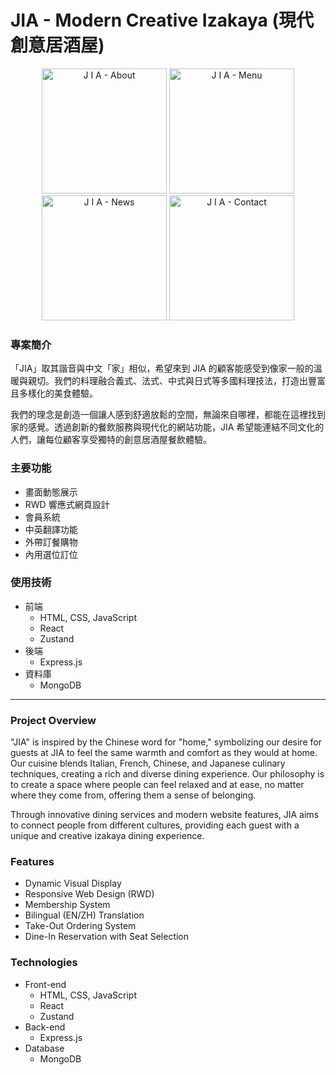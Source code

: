 # JIA - Modern Creative Izakaya (現代創意居酒屋)

<p align="center">
  <img src="https://github.com/user-attachments/assets/3574cbcb-7df0-443c-be85-a4234b67a31a" alt="J I A - About" width="200">
  <img src="https://github.com/user-attachments/assets/b93add3b-bd6f-4176-a831-33bc0ad2e8d9" alt="J I A - Menu" width="200">
  <img src="https://github.com/user-attachments/assets/31e5724d-85f5-4892-94c7-d5fff6fc38ec" alt="J I A - News" width="200">
  <img src="https://github.com/user-attachments/assets/43268eaf-2f6d-4c2d-8e02-cd3deca0b9c2" alt="J I A - Contact" width="200">
</p>



### 專案簡介

「JIA」取其諧音與中文「家」相似，希望來到 JIA 的顧客能感受到像家一般的溫暖與親切。我們的料理融合義式、法式、中式與日式等多國料理技法，打造出豐富且多樣化的美食體驗。

我們的理念是創造一個讓人感到舒適放鬆的空間，無論來自哪裡，都能在這裡找到家的感覺。透過創新的餐飲服務與現代化的網站功能，JIA 希望能連結不同文化的人們，讓每位顧客享受獨特的創意居酒屋餐飲體驗。

### 主要功能

- 畫面動態展示
- RWD 響應式網頁設計
- 會員系統
- 中英翻譯功能
- 外帶訂餐購物
- 內用選位訂位

### 使用技術

- 前端
  - HTML, CSS, JavaScript
  - React
  - Zustand
- 後端
  - Express.js
- 資料庫
  - MongoDB

---
### Project Overview

"JIA" is inspired by the Chinese word for "home," symbolizing our desire for guests at JIA to feel the same warmth and comfort as they would at home. Our cuisine blends Italian, French, Chinese, and Japanese culinary techniques, creating a rich and diverse dining experience. Our philosophy is to create a space where people can feel relaxed and at ease, no matter where they come from, offering them a sense of belonging.

Through innovative dining services and modern website features, JIA aims to connect people from different cultures, providing each guest with a unique and creative izakaya dining experience.

### Features

- Dynamic Visual Display
- Responsive Web Design (RWD)
- Membership System
- Bilingual (EN/ZH) Translation
- Take-Out Ordering System
- Dine-In Reservation with Seat Selection

### Technologies

- Front-end
  - HTML, CSS, JavaScript
  - React
  - Zustand
- Back-end
  - Express.js
- Database
  - MongoDB



